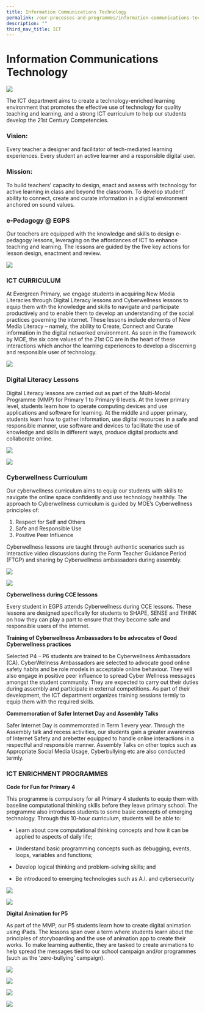 ```yaml
---
title: Information Communications Technology
permalink: /our-processes-and-programmes/information-communications-technology/
description: ""
third_nav_title: ICT
---
```

# **Information Communications Technology**

![](/images/Department%20Main%20Photos/img_3331.JPG)

The ICT department aims to create a technology-enriched learning environment that promotes the effective use of technology for quality teaching and learning, and a strong ICT curriculum to help our students develop the 21st Century Competencies.

### Vision:

Every teacher a designer and facilitator of tech-mediated learning experiences.
Every student an active learner and a responsible digital user.

### Mission:

To build teachers’ capacity to design, enact and assess with technology for active learning in class and beyond the classroom.
To develop student’ ability to connect, create and curate information in a digital environment anchored on sound values.

### e-Pedagogy @ EGPS
Our teachers are equipped with the knowledge and skills to design e-pedagogy lessons, leveraging on the affordances of ICT to enhance teaching and learning. The lessons are guided by the five key actions for lesson design, enactment and review.

![](/images/Department%20Photos/ICT/ict%20picture%201.jpg)

### ICT CURRICULUM

At Evergreen Primary, we engage students in acquiring New Media Literacies through Digital Literacy lessons and Cyberwellness lessons to equip them with the knowledge and skills to navigate and participate productively and to enable them to develop an understanding of the social practices governing the internet.
These lessons include elements of New Media Literacy – namely, the ability to Create, Connect and Curate information in the digital networked environment. As seen in the framework by MOE, the six core values of the 21st CC are in the heart of these interactions which anchor the learning experiences to develop a discerning and responsible user of technology.

![](/images/Department%20Photos/ICT/ict%20picture%202.jpg)

### Digital Literacy Lessons

Digital Literacy lessons are carried out as part of the Multi-Modal Programme (MMP) for Primary 1 to Primary 6 levels. 
At the lower primary level, students learn how to operate computing devices and use applications and software for learning. 
At the middle and upper primary, students learn how to gather information, use digital resources in a safe and responsible manner, use software and devices to facilitate the use of knowledge and skills in different ways, produce digital products and collaborate online.

![](/images/Department%20Photos/ICT/ict%20picture%203.jpg)

![](/images/Department%20Photos/ICT/ict%20picture%204.jpg)

### Cyberwellness Curriculum

Our cyberwellness curriculum aims to equip our students with skills to navigate the online space confidently and use technology healthily.
The approach to Cyberwellness curriculum is guided by MOE’s Cyberwellness principles of:

1.   Respect for Self and Others
2.  Safe and Responsible Use
3.  Positive Peer Influence

Cyberwellness lessons are taught through authentic scenarios such as interactive video discussions during the Form Teacher Guidance Period (FTGP) and sharing by Cyberwellness ambassadors during assembly.

![](/images/Department%20Photos/ICT/ict%20picture%205.jpg)

![](/images/Department%20Photos/ICT/ict%20picture%206.jpg)

 
**Cyberwellness during CCE lessons**

Every student in EGPS attends Cyberwellness during CCE lessons. These lessons are designed specifically for students to SHAPE, SENSE and THINK on how they can play a part to ensure that they become safe and responsible users of the internet.

**Training of Cyberwellness Ambassadors to be advocates of Good Cyberwellness practices**

Selected P4 – P6 students are trained to be Cyberwellness Ambassadors (CA). CyberWellness Ambassadors are selected to advocate good online safety habits and be role models in acceptable online behaviour. They will also engage in positive peer influence to spread Cyber Wellness messages amongst the student community. They are expected to carry out their duties during assembly and participate in external competitions. As part of their development, the ICT department organizes training sessions termly to equip them with the required skills. 

**Commemoration of Safer Internet Day and Assembly Talks**

Safer Internet Day is commemorated in Term 1 every year. Through the Assembly talk and recess activities, our students gain a greater awareness of Internet Safety and arebetter equipped to handle online interactions in a respectful and responsible manner. Assembly Talks on other topics such as Appropriate Social Media Usage, Cyberbullying etc are also conducted termly. 



### ICT ENRICHMENT PROGRAMMES 

**Code for Fun for Primary 4**

This programme is compulsory for all Primary 4 students to equip them with baseline computational thinking skills before they leave primary school. The programme also introduces students to some basic concepts of emerging technology. Through this 10-hour curriculum, students will be able to:

* Learn about core computational thinking concepts and how it can be applied to aspects of daily life;

* Understand basic programming concepts such as debugging, events, loops, variables and functions;

* Develop logical thinking and problem-solving skills; and

* Be introduced to emerging technologies such as A.I. and cybersecurity

![](/images/Department%20Photos/ICT/ict%20picture%207.jpg)

![](/images/Department%20Photos/ICT/ict%20picture%208.jpg)

**Digital Animation for P5**

As part of the MMP, our P5 students learn how to create digital animation using iPads. The lessons span over a term where students learn about the principles of storyboarding and the use of animation app to create their works. To make learning authentic, they are tasked to create animations to help spread the messages tied to our school campaign and/or programmes (such as the ‘zero-bullying’ campaign).

![](/images/Department%20Photos/ICT/ict%20picture%209.jpg)

![](/images/Department%20Photos/ICT/ict%20picture%2010.jpg)

![](/images/Department%20Photos/ICT/ict%20picture%2011.jpg)

![](/images/Department%20Photos/ICT/ict%20picture%2012.jpg)